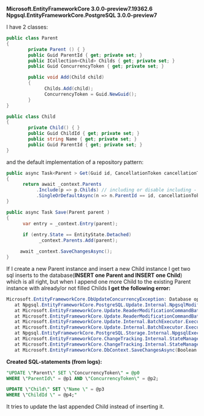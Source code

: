 **Microsoft.EntityFrameworkCore 3.0.0-preview7.19362.6
Npgsql.EntityFrameworkCore.PostgreSQL 3.0.0-preview7**

I have 2 classes:
```csharp
public class Parent 
{
        private Parent () { }
        public Guid ParentId { get; private set; }
        public ICollection<Child> Childs { get; private set; }
        public Guid ConcurrencyToken { get; private set; }

        public void Add(Child child)
        {
              Childs.Add(child);
              ConcurrencyToken = Guid.NewGuid();
        }
}

public class Child
{
        private Child() { }
        public Guid ChildId { get; private set; }
        public string Name { get; private set; }
        public Guid ParentId { get; private set; }
}
```

and the default implementation of a repository pattern:

```csharp
public async Task<Parent > Get(Guid id, CancellationToken cancellationToken)
{
      return await _context.Parents
           .Include(p => p.Childs) // including or disable including - no matter
           .SingleOrDefaultAsync(n => n.ParentId == id, cancellationToken);
}

public async Task Save(Parent parent )
{
      var entry = _context.Entry(parent);
            
      if (entry.State == EntityState.Detached)
            _context.Parents.Add(parent);

     await _context.SaveChangesAsync();
}
```

If I create a new Parent instance and insert a new Child instance I get two sql inserts to the database(**INSERT one Parent and INSERT one Child**) which is all right, but when I append one more Child to the existing Parent instance with already/or not filled Childs **I get the following error:**
```csharp
Microsoft.EntityFrameworkCore.DbUpdateConcurrencyException: Database operation expected to affect 1 row(s) but actually affected 0 row(s). Data may have been modified or deleted since entities were loaded. See http://go.microsoft.com/fwlink/?LinkId=527962 for information on understanding and handling optimistic concurrency exceptions.
   at Npgsql.EntityFrameworkCore.PostgreSQL.Update.Internal.NpgsqlModificationCommandBatch.ConsumeAsync(RelationalDataReader reader, CancellationToken cancellationToken)
   at Microsoft.EntityFrameworkCore.Update.ReaderModificationCommandBatch.ExecuteAsync(IRelationalConnection connection, CancellationToken cancellationToken)
   at Microsoft.EntityFrameworkCore.Update.ReaderModificationCommandBatch.ExecuteAsync(IRelationalConnection connection, CancellationToken cancellationToken)
   at Microsoft.EntityFrameworkCore.Update.Internal.BatchExecutor.ExecuteAsync(DbContext _, ValueTuple`2 parameters, CancellationToken cancellationToken)
   at Microsoft.EntityFrameworkCore.Update.Internal.BatchExecutor.ExecuteAsync(DbContext _, ValueTuple`2 parameters, CancellationToken cancellationToken)
   at Npgsql.EntityFrameworkCore.PostgreSQL.Storage.Internal.NpgsqlExecutionStrategy.ExecuteAsync[TState,TResult](TState state, Func`4 operation, Func`4 verifySucceeded, CancellationToken cancellationToken)
   at Microsoft.EntityFrameworkCore.ChangeTracking.Internal.StateManager.SaveChangesAsync(IList`1 entriesToSave, CancellationToken cancellationToken)
   at Microsoft.EntityFrameworkCore.ChangeTracking.Internal.StateManager.SaveChangesAsync(Boolean acceptAllChangesOnSuccess, CancellationToken cancellationToken)
   at Microsoft.EntityFrameworkCore.DbContext.SaveChangesAsync(Boolean acceptAllChangesOnSuccess, CancellationToken cancellationToken)
```

**Created SQL-statements (from logs):**
```sql
"UPDATE \"Parent\" SET \"ConcurrencyToken\" = @p0
WHERE \"ParentId\" = @p1 AND \"ConcurrencyToken\" = @p2;

UPDATE \"Child\" SET \"Name \" = @p3
WHERE \"ChildId \" = @p4;"
```

It tries to update the last appended Child instead of inserting it.